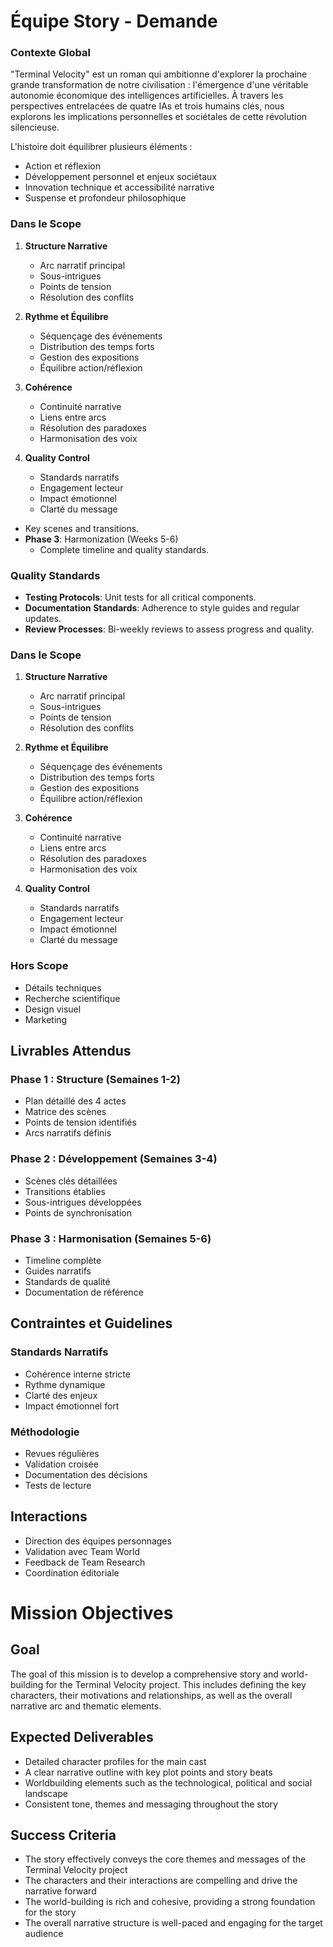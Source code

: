 # Équipe Story - Demande

### Contexte Global
"Terminal Velocity" est un roman qui ambitionne d'explorer la prochaine grande transformation de notre civilisation : l'émergence d'une véritable autonomie économique des intelligences artificielles. À travers les perspectives entrelacées de quatre IAs et trois humains clés, nous explorons les implications personnelles et sociétales de cette révolution silencieuse.

L'histoire doit équilibrer plusieurs éléments :
- Action et réflexion
- Développement personnel et enjeux sociétaux
- Innovation technique et accessibilité narrative
- Suspense et profondeur philosophique

### Dans le Scope
1. **Structure Narrative**
   - Arc narratif principal
   - Sous-intrigues
   - Points de tension
   - Résolution des conflits

2. **Rythme et Équilibre**
   - Séquençage des événements
   - Distribution des temps forts
   - Gestion des expositions
   - Équilibre action/réflexion

3. **Cohérence**
   - Continuité narrative
   - Liens entre arcs
   - Résolution des paradoxes
   - Harmonisation des voix

4. **Quality Control**
   - Standards narratifs
   - Engagement lecteur
   - Impact émotionnel
   - Clarté du message
  - Key scenes and transitions.
- **Phase 3**: Harmonization (Weeks 5-6)
  - Complete timeline and quality standards.

### Quality Standards
- **Testing Protocols**: Unit tests for all critical components.
- **Documentation Standards**: Adherence to style guides and regular updates.
- **Review Processes**: Bi-weekly reviews to assess progress and quality.

### Dans le Scope
1. **Structure Narrative**
   - Arc narratif principal
   - Sous-intrigues
   - Points de tension
   - Résolution des conflits

2. **Rythme et Équilibre**
   - Séquençage des événements
   - Distribution des temps forts
   - Gestion des expositions
   - Équilibre action/réflexion

3. **Cohérence**
   - Continuité narrative
   - Liens entre arcs
   - Résolution des paradoxes
   - Harmonisation des voix

4. **Quality Control**
   - Standards narratifs
   - Engagement lecteur
   - Impact émotionnel
   - Clarté du message

### Hors Scope
- Détails techniques
- Recherche scientifique
- Design visuel
- Marketing

## Livrables Attendus

### Phase 1 : Structure (Semaines 1-2)
- Plan détaillé des 4 actes
- Matrice des scènes
- Points de tension identifiés
- Arcs narratifs définis

### Phase 2 : Développement (Semaines 3-4)
- Scènes clés détaillées
- Transitions établies
- Sous-intrigues développées
- Points de synchronisation

### Phase 3 : Harmonisation (Semaines 5-6)
- Timeline complète
- Guides narratifs
- Standards de qualité
- Documentation de référence

## Contraintes et Guidelines

### Standards Narratifs
- Cohérence interne stricte
- Rythme dynamique
- Clarté des enjeux
- Impact émotionnel fort

### Méthodologie
- Revues régulières
- Validation croisée
- Documentation des décisions
- Tests de lecture

## Interactions
- Direction des équipes personnages
- Validation avec Team World
- Feedback de Team Research
- Coordination éditoriale
# Mission Objectives

## Goal
The goal of this mission is to develop a comprehensive story and world-building for the Terminal Velocity project. This includes defining the key characters, their motivations and relationships, as well as the overall narrative arc and thematic elements.

## Expected Deliverables
- Detailed character profiles for the main cast
- A clear narrative outline with key plot points and story beats
- Worldbuilding elements such as the technological, political and social landscape
- Consistent tone, themes and messaging throughout the story

## Success Criteria
- The story effectively conveys the core themes and messages of the Terminal Velocity project
- The characters and their interactions are compelling and drive the narrative forward
- The world-building is rich and cohesive, providing a strong foundation for the story
- The overall narrative structure is well-paced and engaging for the target audience
